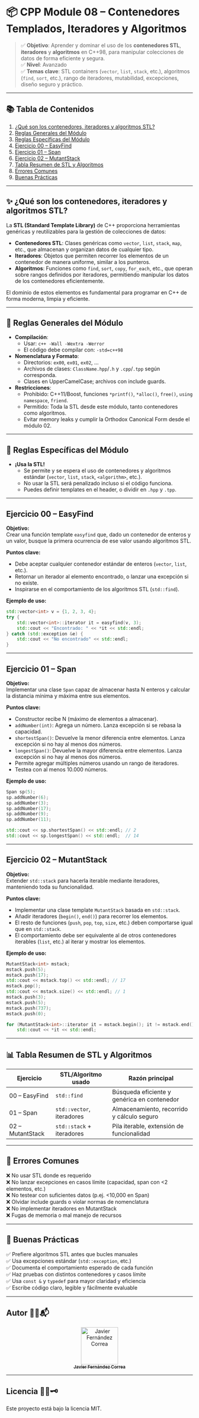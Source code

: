 # 📦 CPP Module 08 – Contenedores Templados, Iteradores y Algoritmos

> ✅ **Objetivo**: Aprender y dominar el uso de los **contenedores STL**, **iteradores** y **algoritmos** en C++98, para manipular colecciones de datos de forma eficiente y segura.  
> ✅ **Nivel**: Avanzado  
> ✅ **Temas clave**: STL containers (`vector`, `list`, `stack`, etc.), algoritmos (`find`, `sort`, etc.), rango de iteradores, mutabilidad, excepciones, diseño seguro y práctico.

---

## 📚 Tabla de Contenidos

1. [¿Qué son los contenedores, iteradores y algoritmos STL?](#-qué-son-los-contenedores-iteradores-y-algoritmos-stl)
2. [Reglas Generales del Módulo](#-reglas-generales-del-módulo)
3. [Reglas Específicas del Módulo](#-reglas-específicas-del-módulo)
4. [Ejercicio 00 – EasyFind](#ejercicio-00--easyfind)
5. [Ejercicio 01 – Span](#ejercicio-01--span)
6. [Ejercicio 02 – MutantStack](#ejercicio-02--mutantstack)
7. [Tabla Resumen de STL y Algoritmos](#-tabla-resumen-de-stl-y-algoritmos)
8. [Errores Comunes](#-errores-comunes)
9. [Buenas Prácticas](#-buenas-prácticas)

---

## ✨ ¿Qué son los contenedores, iteradores y algoritmos STL?

La **STL (Standard Template Library)** de C++ proporciona herramientas genéricas y reutilizables para la gestión de colecciones de datos:

- **Contenedores STL**: Clases genéricas como `vector`, `list`, `stack`, `map`, etc., que almacenan y organizan datos de cualquier tipo.
- **Iteradores**: Objetos que permiten recorrer los elementos de un contenedor de manera uniforme, similar a los punteros.
- **Algoritmos**: Funciones como `find`, `sort`, `copy`, `for_each`, etc., que operan sobre rangos definidos por iteradores, permitiendo manipular los datos de los contenedores eficientemente.

El dominio de estos elementos es fundamental para programar en C++ de forma moderna, limpia y eficiente.

---

## 🔹 Reglas Generales del Módulo

- **Compilación**:  
  - Usar: `c++ -Wall -Wextra -Werror`
  - El código debe compilar con: `-std=c++98`
- **Nomenclatura y Formato**:  
  - Directorios: `ex00`, `ex01`, `ex02`, ...
  - Archivos de clases: `ClassName.hpp`/`.h` y `.cpp`/`.tpp` según corresponda.
  - Clases en UpperCamelCase; archivos con include guards.
- **Restricciones**:  
  - Prohibido: C++11/Boost, funciones `*printf()`, `*alloc()`, `free()`, `using namespace`, `friend`.
  - Permitido: Toda la STL desde este módulo, tanto contenedores como algoritmos.
  - Evitar memory leaks y cumplir la Orthodox Canonical Form desde el módulo 02.

---

## 🔸 Reglas Específicas del Módulo

- **¡Usa la STL!**  
  - Se permite y se espera el uso de contenedores y algoritmos estándar (`vector`, `list`, `stack`, `<algorithm>`, etc.).
  - No usar la STL será penalizado incluso si el código funciona.
  - Puedes definir templates en el header, o dividir en `.hpp` y `.tpp`.

---

## Ejercicio 00 – **EasyFind**

**Objetivo:**  
Crear una función template `easyfind` que, dado un contenedor de enteros y un valor, busque la primera ocurrencia de ese valor usando algoritmos STL.

**Puntos clave:**
- Debe aceptar cualquier contenedor estándar de enteros (`vector`, `list`, etc.).
- Retornar un iterador al elemento encontrado, o lanzar una excepción si no existe.
- Inspirarse en el comportamiento de los algoritmos STL (`std::find`).

**Ejemplo de uso:**
```cpp
std::vector<int> v = {1, 2, 3, 4};
try {
    std::vector<int>::iterator it = easyfind(v, 3);
    std::cout << "Encontrado: " << *it << std::endl;
} catch (std::exception &e) {
    std::cout << "No encontrado" << std::endl;
}
```

---

## Ejercicio 01 – **Span**

**Objetivo:**  
Implementar una clase `Span` capaz de almacenar hasta N enteros y calcular la distancia mínima y máxima entre sus elementos.

**Puntos clave:**
- Constructor recibe N (máximo de elementos a almacenar).
- `addNumber(int)`: Agrega un número. Lanza excepción si se rebasa la capacidad.
- `shortestSpan()`: Devuelve la menor diferencia entre elementos. Lanza excepción si no hay al menos dos números.
- `longestSpan()`: Devuelve la mayor diferencia entre elementos. Lanza excepción si no hay al menos dos números.
- Permite agregar múltiples números usando un rango de iteradores.
- Testea con al menos 10.000 números.

**Ejemplo de uso:**
```cpp
Span sp(5);
sp.addNumber(6);
sp.addNumber(3);
sp.addNumber(17);
sp.addNumber(9);
sp.addNumber(11);

std::cout << sp.shortestSpan() << std::endl; // 2
std::cout << sp.longestSpan() << std::endl;  // 14
```

---

## Ejercicio 02 – **MutantStack**

**Objetivo:**  
Extender `std::stack` para hacerla iterable mediante iteradores, manteniendo toda su funcionalidad.

**Puntos clave:**
- Implementar una clase template `MutantStack` basada en `std::stack`.
- Añadir iteradores (`begin()`, `end()`) para recorrer los elementos.
- El resto de funciones (`push`, `pop`, `top`, `size`, etc.) deben comportarse igual que en `std::stack`.
- El comportamiento debe ser equivalente al de otros contenedores iterables (`list`, etc.) al iterar y mostrar los elementos.

**Ejemplo de uso:**
```cpp
MutantStack<int> mstack;
mstack.push(5);
mstack.push(17);
std::cout << mstack.top() << std::endl; // 17
mstack.pop();
std::cout << mstack.size() << std::endl; // 1
mstack.push(3);
mstack.push(5);
mstack.push(737);
mstack.push(0);

for (MutantStack<int>::iterator it = mstack.begin(); it != mstack.end(); ++it)
    std::cout << *it << std::endl;
```

---

## 📊 Tabla Resumen de STL y Algoritmos

| Ejercicio            | STL/Algoritmo usado            | Razón principal                           |
|----------------------|-------------------------------|-------------------------------------------|
| 00 – EasyFind        | `std::find`                   | Búsqueda eficiente y genérica en contenedor|
| 01 – Span            | `std::vector`, iteradores     | Almacenamiento, recorrido y cálculo seguro |
| 02 – MutantStack     | `std::stack` + iteradores     | Pila iterable, extensión de funcionalidad  |

---

## 🔹 Errores Comunes

❌ No usar STL donde es requerido  
❌ No lanzar excepciones en casos límite (capacidad, span con <2 elementos, etc.)  
❌ No testear con suficientes datos (p.ej. <10,000 en Span)  
❌ Olvidar include guards o violar normas de nomenclatura  
❌ No implementar iteradores en MutantStack  
❌ Fugas de memoria o mal manejo de recursos

---

## 🔹 Buenas Prácticas

✅ Prefiere algoritmos STL antes que bucles manuales  
✅ Usa excepciones estándar (`std::exception`, etc.)  
✅ Documenta el comportamiento esperado de cada función  
✅ Haz pruebas con distintos contenedores y casos límite  
✅ Usa `const &` y `typedef` para mayor claridad y eficiencia  
✅ Escribe código claro, legible y fácilmente evaluable

---

## Autor 🤝💡📬

<div align="center">
  <a href="https://github.com/jfercode">
    <img src="https://github.com/jfercode.png" width="100px" alt="Javier Fernández Correa" />
    <br />
    <sub><b>Javier Fernández Correa</b></sub>
  </a>
</div>

---

## Licencia 📜✅🗝️

Este proyecto está bajo la licencia MIT.
